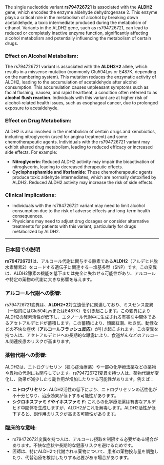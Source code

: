 The single nucleotide variant **rs794726721** is associated with the **ALDH2** gene, which encodes the enzyme aldehyde dehydrogenase 2. This enzyme plays a critical role in the metabolism of alcohol by breaking down acetaldehyde, a toxic intermediate produced during the metabolism of ethanol. Variants in the ALDH2 gene, such as rs794726721, can lead to reduced or completely inactive enzyme function, significantly affecting alcohol metabolism and potentially influencing the metabolism of certain drugs.

### Effect on Alcohol Metabolism:
The rs794726721 variant is associated with the **ALDH2*2** allele, which results in a missense mutation (commonly Glu504Lys or E487K, depending on the numbering system). This mutation reduces the enzymatic activity of ALDH2, leading to the accumulation of acetaldehyde after alcohol consumption. This accumulation causes unpleasant symptoms such as facial flushing, nausea, and rapid heartbeat, a condition often referred to as **alcohol flush reaction**. Individuals with this variant are at higher risk of alcohol-related health issues, such as esophageal cancer, due to prolonged exposure to acetaldehyde.

### Effect on Drug Metabolism:
ALDH2 is also involved in the metabolism of certain drugs and xenobiotics, including nitroglycerin (used for angina treatment) and some chemotherapeutic agents. Individuals with the rs794726721 variant may exhibit altered drug metabolism, leading to reduced efficacy or increased side effects. For example:
- **Nitroglycerin**: Reduced ALDH2 activity may impair the bioactivation of nitroglycerin, leading to decreased therapeutic effects.
- **Cyclophosphamide and Ifosfamide**: These chemotherapeutic agents produce toxic aldehyde intermediates, which are normally detoxified by ALDH2. Reduced ALDH2 activity may increase the risk of side effects.

### Clinical Implications:
- Individuals with the rs794726721 variant may need to limit alcohol consumption due to the risk of adverse effects and long-term health consequences.
- Physicians may need to adjust drug dosages or consider alternative treatments for patients with this variant, particularly for drugs metabolized by ALDH2.

---

### 日本語での説明

**rs794726721**は、アルコール代謝に関与する酵素である**ALDH2**（アルデヒド脱水素酵素2）をコードする遺伝子に関連する一塩基多型（SNP）です。この変異は、ALDH2酵素の機能を低下または完全に失わせる可能性があり、アルコールや特定の薬物の代謝に大きな影響を与えます。

### アルコール代謝への影響:
rs794726721変異は、**ALDH2*2**対立遺伝子に関連しており、ミスセンス変異（一般的にはGlu504LysまたはE487K）を引き起こします。この変異によりALDH2の酵素活性が低下し、エタノール代謝中に生成される有害な中間体であるアセトアルデヒドが蓄積します。この蓄積により、顔面紅潮、吐き気、動悸などの不快な症状（**アルコールフラッシュ反応**）が引き起こされます。この変異を持つ人は、アセトアルデヒドへの長期的な曝露により、食道がんなどのアルコール関連疾患のリスクが高まります。

### 薬物代謝への影響:
ALDH2は、ニトログリセリン（狭心症治療薬）や一部の化学療法薬などの薬物や異物の代謝にも関与しています。rs794726721変異を持つ人は、薬物代謝が変化し、効果が減少したり副作用が増加したりする可能性があります。例えば：
- **ニトログリセリン**: ALDH2活性の低下により、ニトログリセリンの活性化が不十分となり、治療効果が低下する可能性があります。
- **シクロホスファミドやイホスファミド**: これらの化学療法薬は有害なアルデヒド中間体を生成しますが、ALDH2がこれを解毒します。ALDH2活性が低下すると、副作用のリスクが高まる可能性があります。

### 臨床的な意味:
- rs794726721変異を持つ人は、アルコール摂取を制限する必要がある場合があります。不快な症状や長期的な健康リスクを避けるためです。
- 医師は、特にALDH2で代謝される薬物について、患者の薬物投与量を調整したり、代替治療を検討したりする必要がある場合があります。

